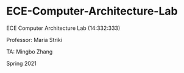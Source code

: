 # ECE-Computer-Architecture-Lab

ECE Computer Architecture Lab (14:332:333) 

Professor: Maria Striki

TA: Mingbo Zhang

Spring 2021
